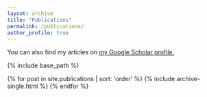 ```yaml
---
layout: archive
title: "Publications"
permalink: /publications/
author_profile: true
---
```


You can also find my articles on <u><a href="{{author.googlescholar}}">my Google Scholar profile</a>.</u>

{% include base_path %}

{% for post in site.publications | sort: 'order' %}
  {% include archive-single.html %}
{% endfor %}
